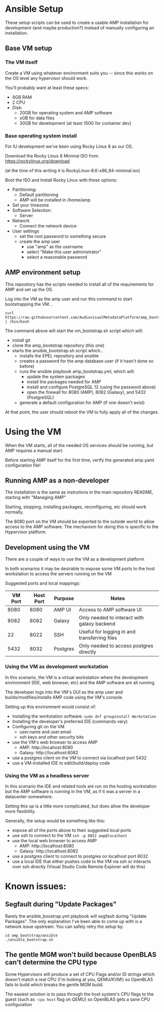# Ansible Setup
These setup scripts can be used to create a usable AMP installation for development (and maybe production?)
instead of manually configuring an installation.

## Base VM setup

### The VM itself

Create a VM using whatever environment suits you -- since this works on the OS level any hypervisor
should work.

You'll probably want at least these specs:
* 8GB RAM
* 2 CPU
* Disk:
  * 20GB for operating system and AMP software
  * xGB for data files
  * 30GB for development (at least 150G for container dev)

### Base operating system install

For IU development we've been using Rocky Linux 8 as our OS.  

Download the Rocky Linux 8 Minimal ISO from https://rockylinux.org/download

(at the time of this writing it is RockyLinux-8.6-x86_64-minimal.iso)

Boot the ISO and Install Rocky Linux with these options:
* Partitioning:
  * Default partitioning 
  * AMP will be installed in /home/amp
* Set your timezone
* Software Selection:
  * Server
* Network
  * Connect the network device
* User settings
  * set the root password to something secure
  * create the amp user
    * use "amp" as the username
    * select "Make this user administrator"
    * select a reasonable password

## AMP environment setup

This repository has the scripts needed to install all of the
requirements for AMP and set up the OS.

Log into the VM as the amp user and run this command to start bootstrapping the VM...

```
curl https://raw.githubusercontent.com/AudiovisualMetadataPlatform/amp_bootstrap/main/ansible/vm_bootstrap.sh | /bin/bash
```

The command above will start the vm_bootstrap.sh script which will:

* install git
* clone the amp_bootstrap repository (this one)
* starts the ansible_bootstrap.sh script which..
  * installs the EPEL repository and ansible
  * creates a password for the amp database user (if it hasn't done so before)
  * runs the ansible playbook amp_bootstrap.yml, which will:
    * update the system packages
    * install the packages needed for AMP
    * install and configure PostgreSQL 12 (using the password above)
    * open the firewall for 8080 (AMP), 8082 (Galaxy), and 5432 (PostgreSQL)
  * generate a default configuration for AMP (if one doesn't exist)

At that point, the user should reboot the VM to fully apply all of the changes. 



# Using the VM

When the VM starts, all of the needed OS services should be running, but AMP requires a manual start.

Before starting AMP itself for the first time, verify the generated amp.yaml configuration file!


## Running AMP as a non-developer

The installation is the same as instrutions in the main repository README, starting with "Managing AMP"

Starting, stopping, installing packages, reconfiguring, etc should work normally.

The 8080 port on the VM should be exported to the outside world to allow access to the AMP software.  The mechanism for doing this is specific to the Hypervisor platform.

## Development using the VM

There are a couple of ways to use the VM as a development platform

In both scenarios it may be desirable to expose some VM ports to the host workstation to access the servers running on the VM

Suggested ports and local mappings:

| VM Port | Host Port | Purpose  | Notes |
| ---     | ---       | ---      | --- |
| 8080    | 8080      | AMP UI   | Access to AMP software UI |
| 8082    | 8082      | Galaxy   | Only needed to interact with galaxy backend |
| 22      | 8022      | SSH      | Useful for logging in and transferring files |
| 5432    | 8032      | Postgres | Only needed to access postgres directly |



### Using the VM as development workstation

In this scenario, the VM is a virtual workstation where the development environment (IDE, web browser, etc) and the AMP software are all running.  

The developer logs into the VM's GUI as the amp user and builds/modifies/installs AMP code using the VM's console.  

Setting up this environment would consist of:
* Installing the workstation software: `sudo dnf groupinstall Workstation`
* Installing the developer's preferred IDE (commands vary)
* Configuring git on the VM
  * user.name and user.email
  * ssh keys and other security bits
* use the VM's web browser to access AMP
  * AMP: http://locahost:8080
  * Galaxy: http://localhost:8082
* use a postgres client on the VM to connect via localhost port 5432
* use a VM-installed IDE to edit/build/deploy code


### Using the VM as a headless server

In this scenario the IDE and related tools are run on the hosting workstation but the AMP software is running in the VM, as if it was a server in a datacenter somewhere.

Setting this up is a little more complicated, but does allow the developer more flexibility.  

Generally, the setup would be something like this:
* expose all of the ports above to their suggested local ports
* use ssh to connect to the VM `ssh -p 8022 amp@localhost`
* use the local web browser to access AMP
  * AMP:  http://localhost:8080
  * Galaxy:  http://localhost:8082
* use a postgres client to connect to postgres on localhost port 8032
* use a local IDE that either pushes code to the VM via ssh or interacts over ssh directly (Visual Studio Code Remote Explorer will do this)

# Known issues:

## Segfault during "Update Packages"
Rarely the ansible_boostrap.yml playbook will segfault during "Update Packages".  The only explanation I've been able to come up with is a
network issue upstream.  You can safely retry the setup by:
```
cd amp_bootstrap/ansible
./ansible_bootstrap.sh
```

## The gentle MGM won't build because OpenBLAS can't determine the CPU type

Some Hypervisors will produce a set of CPU Flags and/or ID strings which doesn't match a real
CPU (I'm looking at you, QEMU/KVM!) so OpenBLAS fails to build which breaks the gentle MGM build.

The easiest solution is to pass through the host system's CPU flags to the guest  (such as `-cpu host` flag on QEMU)
so OpenBLAS gets a sane CPU configuration


